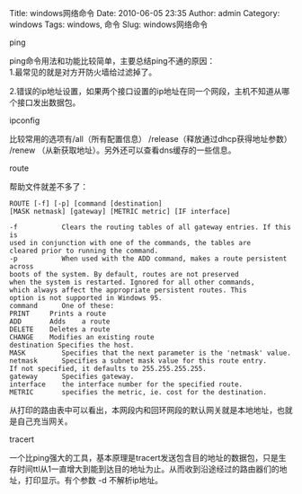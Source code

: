Title: windows网络命令
Date: 2010-06-05 23:35
Author: admin
Category: windows
Tags: windows, 命令
Slug: windows网络命令

ping

ping命令用法和功能比较简单，主要总结ping不通的原因：  
1.最常见的就是对方开防火墙给过滤掉了。  

2.错误的ip地址设置，如果两个接口设置的ip地址在同一个网段，主机不知道从哪个接口发出数据包。

ipconfig

比较常用的选项有/all（所有配置信息）
/release（释放通过dhcp获得地址参数） /renew
（从新获取地址）。另外还可以查看dns缓存的一些信息。

route

帮助文件就差不多了：

    ROUTE [-f] [-p] [command [destination]
    [MASK netmask] [gateway] [METRIC metric] [IF interface]

    -f           Clears the routing tables of all gateway entries. If this is
    used in conjunction with one of the commands, the tables are
    cleared prior to running the command.
    -p           When used with the ADD command, makes a route persistent across
    boots of the system. By default, routes are not preserved
    when the system is restarted. Ignored for all other commands,
    which always affect the appropriate persistent routes. This
    option is not supported in Windows 95.
    command      One of these:
    PRINT     Prints a route
    ADD       Adds    a route
    DELETE    Deletes a route
    CHANGE    Modifies an existing route
    destination Specifies the host.
    MASK         Specifies that the next parameter is the 'netmask' value.
    netmask      Specifies a subnet mask value for this route entry.
    If not specified, it defaults to 255.255.255.255.
    gateway      Specifies gateway.
    interface    the interface number for the specified route.
    METRIC       specifies the metric, ie. cost for the destination.

从打印的路由表中可以看出，本网段内和回环网段的默认网关就是本地地址，也就是自己充当网关。

tracert

一个比ping强大的工具，基本原理是tracert发送包含目的地址的数据包，只是生存时间ttl从1一直增大到能到达目的地址为止。从而收到沿途经过的路由器们的地址，打印显示。有个参数
-d 不解析ip地址。
